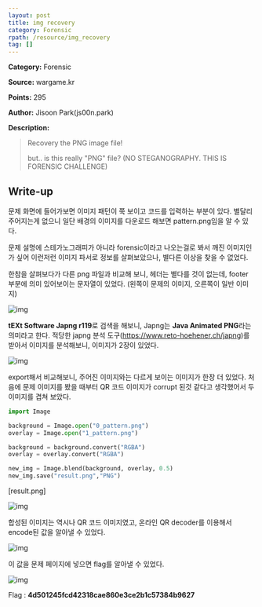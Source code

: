 ```yaml
---
layout: post
title: img recovery
category: Forensic
rpath: /resource/img_recovery
tag: [] 
---
```


**Category:** Forensic

**Source:** wargame.kr

**Points:** 295

**Author:** Jisoon Park(js00n.park)

**Description:** 

> Recovery the PNG image file!
> 
> but.. is this really "PNG" file?
> (NO STEGANOGRAPHY. THIS IS FORENSIC CHALLENGE)

## Write-up

문제 화면에 들어가보면 이미지 패턴이 쭉 보이고 코드를 입력하는 부분이 있다. 별달리 주어지는게 없으니 일단 배경의 이미지를 다운로드 해보면 pattern.png임을 알 수 있다.

문제 설명에 스테가노그래피가 아니라 forensic이라고 나오는걸로 봐서 깨진 이미지인가 싶어 이런저런 이미지 파서로 정보를 살펴보았으나, 별다른 이상을 찾을 수 없었다.

한참을 살펴보다가 다른 png 파일과 비교해 보니, 헤더는 별다를 것이 없는데, footer 부분에 의미 있어보이는 문자열이 있었다. (왼쪽이 문제의 이미지, 오른쪽이 일반 이미지)

![img]({{page.rpath|prepend:site.baseurl}}/compare.png)

**tEXt Software Japng r119**로 검색을 해보니, Japng는 **Java Animated PNG**라는 의미라고 한다. 적당한 japng 분석 도구(https://www.reto-hoehener.ch/japng)를 받아서 이미지를 분석해보니, 이미지가 2장이 있었다.

![img]({{page.rpath|prepend:site.baseurl}}/decode.png)

export해서 비교해보니, 주어진 이미지와는 다르게 보이는 이미지가 한장 더 있었다. 처음에 문제 이미지를 봤을 때부터 QR 코드 이미지가 corrupt 된것 같다고 생각했어서 두 이미지를 겹쳐 보았다.

```python
import Image

background = Image.open("0_pattern.png")
overlay = Image.open("1_pattern.png")

background = background.convert("RGBA")
overlay = overlay.convert("RGBA")

new_img = Image.blend(background, overlay, 0.5)
new_img.save("result.png","PNG")
```
[result.png]

![img]({{page.rpath|prepend:site.baseurl}}/result.png)

합성된 이미지는 역시나 QR 코드 이미지였고, 온라인 QR decoder를 이용해서 encode된 값을 알아낼 수 있었다.

![img]({{page.rpath|prepend:site.baseurl}}/code.png)

이 값을 문제 페이지에 넣으면 flag를 알아낼 수 있었다.

![img]({{page.rpath|prepend:site.baseurl}}/flag.png)

Flag : **4d501245fcd42318cae860e3ce2b1c57384b9627**
